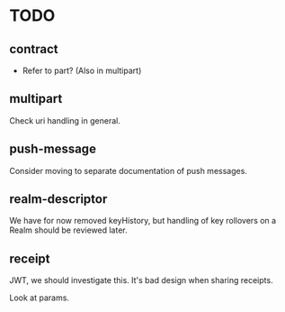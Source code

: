 # TODO

## contract

* Refer to part? (Also in multipart)

## multipart

Check uri handling in general.

## push-message

Consider moving to separate documentation of push messages.

## realm-descriptor

We have for now removed keyHistory, but handling of key rollovers on a Realm should be reviewed later.

## receipt

JWT, we should investigate this. It's bad design when sharing receipts.

Look at params.
